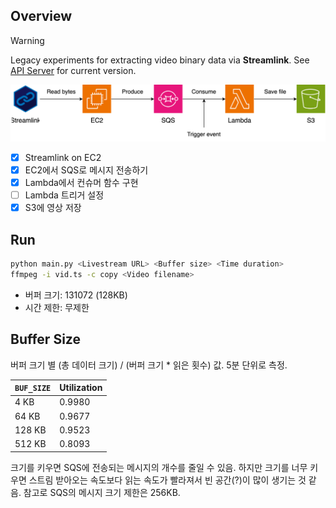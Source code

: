 ## Overview

> [!Warning]
> Legacy experiments for extracting video binary data via **Streamlink**. See [API Server](../../api-server/) for current version.

<img src="img/flow.svg">

- [x] Streamlink on EC2
- [x] EC2에서 SQS로 메시지 전송하기
- [x] Lambda에서 컨슈머 함수 구현
- [ ] Lambda 트리거 설정
- [x] S3에 영상 저장

## Run
```bash
python main.py <Livestream URL> <Buffer size> <Time duration>
ffmpeg -i vid.ts -c copy <Video filename>
```
- 버퍼 크기: 131072 (128KB)
- 시간 제한: 무제한

## Buffer Size

버퍼 크기 별 (총 데이터 크기) / (버퍼 크기 * 읽은 횟수) 값. 5분 단위로 측정.

|`BUF_SIZE`|Utilization|
|-|-|
|4 KB|0.9980|
|64 KB|0.9677|
|128 KB|0.9523|
|512 KB|0.8093|

크기를 키우면 SQS에 전송되는 메시지의 개수를 줄일 수 있음. 하지만 크기를 너무 키우면 스트림 받아오는 속도보다 읽는 속도가 빨라져서 빈 공간(?)이 많이 생기는 것 같음. 참고로 SQS의 메시지 크기 제한은 256KB.
